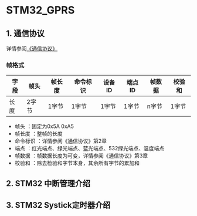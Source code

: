 # STM32_GPRS

## 1. 通信协议
详情参阅[《通信协议》](https://github.com/FanHongchuang/STM32_GPRS/wiki/%E9%80%9A%E4%BF%A1%E5%8D%8F%E8%AE%AE)
### 帧格式
|字段   |帧头    |帧长度 |命令标识|设备ID|端点ID    |帧数据 |校验和  |
|-------|-------|-------|-------|-------|-------|-------|-------|
|长度   |2字节   |1字节  |1字节  |1字节   |1字节   |n字节  |1字节   |

* 帧头     ：固定为0x5A 0xA5
* 帧长度   ：整帧的长度
* 命令标识 ：详情参阅《通信协议》第2章
* 端点     ：红光端点、绿光端点、蓝光端点、532绿光端点、温度端点
* 帧数据   ：帧数据长度为可变，详情参阅《通信协议》第3章
* 校验和   ：除去检验和字节本身，其余所有字节的累加和

## 2. STM32 中断管理介绍


## 3. STM32 Systick定时器介绍
